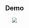 <h2 align="center">Demo</h2>
<p align="center"><img src="https://gl.githack.com/{{ namespace }}/{{ project }}/raw/master/demo/demo.svg"></p>
